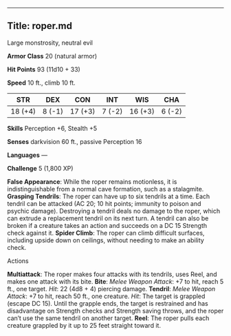 -------------------------
Title: roper.md
-------------------------


Large monstrosity, neutral evil

**Armor Class** 20 (natural armor)

**Hit Points** 93 (11d10 + 33)

**Speed** 10 ft., climb 10 ft.

  STR|       DEX|      CON|       INT|      WIS|       CHA
  ---------| --------| ---------| --------| ---------| --------
   18 (+4)   | 8 (-1)   | 17 (+3)   | 7 (-2)   | 16 (+3)   | 6 (-2)

**Skills** Perception +6, Stealth +5

**Senses** darkvision 60 ft., passive Perception 16

**Languages** —

**Challenge** 5 (1,800 XP)


**False Appearance**: While the roper remains motionless, it is
    indistinguishable from a normal cave formation, such as
    a stalagmite.
**Grasping Tendrils**: The roper can have up to six tendrils at
    a time. Each tendril can be attacked (AC 20; 10 hit points; immunity
    to poison and psychic damage). Destroying a tendril deals no damage
    to the roper, which can extrude a replacement tendril on its
    next turn. A tendril can also be broken if a creature takes an
    action and succeeds on a DC 15 Strength check against it.
**Spider Climb**: The roper can climb difficult surfaces, including
    upside down on ceilings, without needing to make an ability check.


Actions

**Multiattack**: The roper makes four attacks with its tendrils,
    uses Reel, and makes one attack with its bite.
**Bite**: *Melee Weapon Attack*: +7 to hit, reach 5 ft., one target.
    *Hit*: 22 (4d8 + 4) piercing damage.
**Tendril**: *Melee Weapon Attack*: +7 to hit, reach 50 ft.,
    one creature. *Hit*: The target is grappled (escape DC 15). Until
    the grapple ends, the target is restrained and has disadvantage on
    Strength checks and Strength saving throws, and the roper can’t use
    the same tendril on another target.
**Reel**: The roper pulls each creature grappled by it up to 25 feet
    straight toward it.

